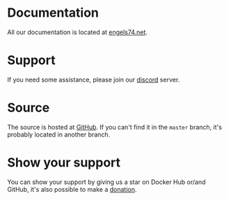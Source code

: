 # Documentation

All our documentation is located at [engels74.net](https://engels74.net).

# Support

If you need some assistance, please join our [discord](https://hotio.dev/discord) server.

# Source

The source is hosted at [GitHub](https://github.com/engels74/caddy). If you can't find it in the `master` branch, it's probably located in another branch.

# Show your support

You can show your support by giving us a star on Docker Hub or/and GitHub, it's also possible to make a [donation](https://hotio.dev/donate).
